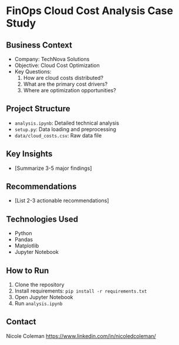 # FinOps Cloud Cost Analysis Case Study

## Business Context
- Company: TechNova Solutions
- Objective: Cloud Cost Optimization
- Key Questions:
  1. How are cloud costs distributed?
  2. What are the primary cost drivers?
  3. Where are optimization opportunities?

## Project Structure
- `analysis.ipynb`: Detailed technical analysis
- `setup.py`: Data loading and preprocessing
- `data/cloud_costs.csv`: Raw data file

## Key Insights
- [Summarize 3-5 major findings]

## Recommendations
- [List 2-3 actionable recommendations]

## Technologies Used
- Python
- Pandas
- Matplotlib
- Jupyter Notebook

## How to Run
1. Clone the repository
2. Install requirements: `pip install -r requirements.txt`
3. Open Jupyter Notebook
4. Run `analysis.ipynb`

## Contact
Nicole Coleman
https://www.linkedin.com/in/nicoledcoleman/
